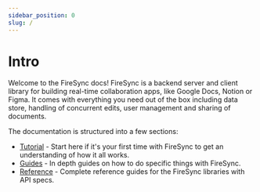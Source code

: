 ```yaml
---
sidebar_position: 0
slug: /
---
```


# Intro

Welcome to the FireSync docs! FireSync is a backend server and client library for building real-time collaboration apps, like Google Docs, Notion or Figma. It comes with everything you need out of the box including data store, handling of concurrent edits, user management and sharing of documents.

The documentation is structured into a few sections:

* [Tutorial](./tutorials/) - Start here if it's your first time with FireSync to get an understanding of how it all works.
* [Guides](/category/guides) - In depth guides on how to do specific things with FireSync.
* [Reference](category/reference) - Complete reference guides for the FireSync libraries with API specs.
